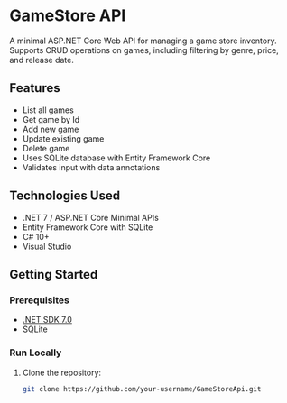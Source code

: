 # GameStore API

A minimal ASP.NET Core Web API for managing a game store inventory.  
Supports CRUD operations on games, including filtering by genre, price, and release date.

## Features

- List all games
- Get game by Id
- Add new game
- Update existing game
- Delete game
- Uses SQLite database with Entity Framework Core
- Validates input with data annotations

## Technologies Used

- .NET 7 / ASP.NET Core Minimal APIs
- Entity Framework Core with SQLite
- C# 10+
- Visual Studio

## Getting Started

### Prerequisites

- [.NET SDK 7.0](https://dotnet.microsoft.com/en-us/download/dotnet/7.0)
- SQLite

### Run Locally

1. Clone the repository:
   ```bash
   git clone https://github.com/your-username/GameStoreApi.git
